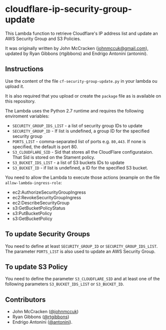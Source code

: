 cloudflare-ip-security-group-update
===================================

This Lambda function to retrieve Cloudflare's IP address list and
update an AWS Security Group and S3 Policies.

It was originally written by John McCracken (johnmccuk@gmail.com), 
updated by Ryan Gibbons (rtgibbons) and Endrigo Antonini (antonini).

Instructions
------------

Use the content of the file `cf-security-group-update.py` in your lambda ou upload it.

It is also required that you upload or create the `package` file as is available on this repository.

The Lambda uses the Python 2.7 runtime and requires the following
enviroment variables:

* `SECURITY_GROUP_IDS_LIST` - a list of security group IDs to update
* `SECURITY_GROUP_ID` - If list is undefined, a group ID for the specified security group
* `PORTS_LIST` - comma-separated list of ports e.g. `80,443`. If none
  is specified, the default is port 80.
* `S3_CLOUDFLARE_SID` - Sid that stores all the CloudFlare configurataion. That Sid is stored on the Stament policy.
* `S3_BUCKET_IDS_LIST` - a list of S3 buckets IDs to update
* `S3_BUCKET_ID` - if list is undefined, a ID for the specified S3 bucket.

You need to allow the Lambda to execute those actions (example on the file `allow-lambda-ingress-role`:

* ec2:AuthorizeSecurityGroupIngress
* ec2:RevokeSecurityGroupIngress
* ec2:DescribeSecurityGroup
* s3:GetBucketPolicyStatus
* s3:PutBucketPolicy
* s3:GetBucketPolicy



To update Security Groups
------------

You need to define at least `SECURITY_GROUP_ID` or `SECURITY_GROUP_IDS_LIST`.
The parameter `PORTS_LIST` is also used to update an AWS Security Group.

To update S3 Policy
------------

You need to define the parameter `S3_CLOUDFLARE_SID` and at least one of the
following parameters `S3_BUCKET_IDS_LIST` or `S3_BUCKET_ID`.

Contributors
-----------

* John McCracken ([@johnmccuk](https://www.github.com/johnmccuk))
* Ryan Gibbons ([@rtgibbons](https://www.github.com/rtgibbons)) 
* Endrigo Antonini ([@antonini](https://www.github.com/antonini)).
